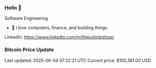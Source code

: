 ### Hello 🤙  

Software Engineering

- 🔭 I love computers, finance, and building things.
  
LinkedIn: https://www.linkedin.com/in/thejustinbishop/  






















































































































































































































































































































































































































































































































































































































































### Bitcoin Price Update
Last updated: 2025-06-04 07:22:21 UTC
Current price: $105,381.00 USD
